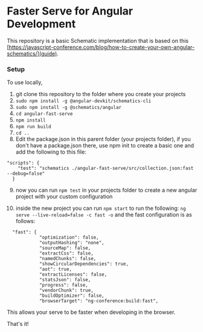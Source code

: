 # Faster Serve for Angular Development

This repository is a basic Schematic implementation that is based on this [https://javascript-conference.com/blog/how-to-create-your-own-angular-schematics/](guide).

### Setup

To use locally,

1. git clone this repository to the folder where you create your projects
2. `sudo npm install -g @angular-devkit/schematics-cli`
3. `sudo npm install -g @schematics/angular` 
4. `cd angular-fast-serve`
5. `npm install`
6. `npm run build`
7. `cd ..`
8. Edit the package.json in this parent folder (your projects folder), if you don't have a package.json there, use npm init to create a basic one and add the following to this file:
```
"scripts": {
    "test": "schematics ./angular-fast-serve/src/collection.json:fast --debug=false"
  }
```

9. now you can run `npm test` in your projects folder to create a new angular project with your custom configuration

10. inside the new project you can run `npm start` to run the following:
`ng serve --live-reload=false -c fast -o`
and the fast configuration is as follows:
```
  "fast": {
            "optimization": false,
            "outputHashing": "none",
            "sourceMap": false,
            "extractCss": false,
            "namedChunks": false,
            "showCircularDependencies": true,
            "aot": true,
            "extractLicenses": false,
            "statsJson": false,
            "progress": false,
            "vendorChunk": true,
            "buildOptimizer": false,
            "browserTarget": "ng-conference:build:fast",
```

This allows your serve to be faster when developing in the browser.



That's it!
 